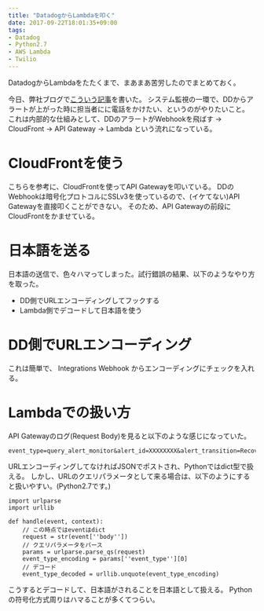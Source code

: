 ```yaml
---
title: "DatadogからLambdaを叩く"
date: 2017-09-22T18:01:35+09:00
tags:
- Datadog
- Python2.7
- AWS Lambda
- Twilio
---
```

DatadogからLambdaをたたくまで、まあまあ苦労したのでまとめておく。

<!--more-->

今日、弊社ブログで[こういう記事](https://blog.mmmcorp.co.jp/blog/2017/06/02/starting-datadog/)を書いた。
システム監視の一環で、DDからアラートが上がった時に担当者にに電話をかけたい、というのがやりたいこと。
これは内部的な仕組みとして、DDのアラートがWebhookを飛ばす -> CloudFront -> API Gateway -> Lambda という流れになっている。

# CloudFrontを使う

こちらを参考に、CloudFrontを使ってAPI Gatewayを叩いている。
DDのWebhookは暗号化プロトコルにSSLv3を使っているので、(イケてない)API Gatewayを直接叩くことができない。
そのため、API Gatewayの前段にCloudFrontをかませている。

# 日本語を送る

日本語の送信で、色々ハマってしまった。試行錯誤の結果、以下のようなやり方を取った。
* DD側でURLエンコーディングしてフックする
* Lambda側でデコードして日本語を使う

# DD側でURLエンコーディング

これは簡単で、 Integrations Webhook からエンコーディングにチェックを入れる。

# Lambdaでの扱い方

API Gatewayのログ(Request Body)を見ると以下のような感じになっていた。

```
event_type=query_alert_monitor&alert_id=XXXXXXXX&alert_transition=Recovered&date=1505904673000&alert_title=%E3%83%87%E3%82%A3%E3%82%B9%E3
```

URLエンコーディングしてなければJSONでポストされ、Pythonではdict型で扱える。
しかし、URLのクエリパラメータとして来る場合は、以下のようにすると扱いやすい。(Python2.7です。)

```
import urlparse
import urllib

def handle(event, context):
    // この時点ではeventはdict
    request = str(event[''body''])
    // クエリパラメータをパース
    params = urlparse.parse_qs(request)
    event_type_encoding = params[''event_type''][0]
    // デコード
    event_type_decoded = urllib.unquote(event_type_encoding)
```

こうするとデコードして、日本語がされることを日本語として扱える。
Pythonの符号化方式周りはハマることが多くてつらい。
